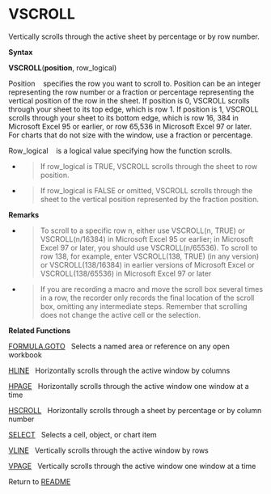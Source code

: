 # VSCROLL

Vertically scrolls through the active sheet by percentage or by row
number.

**Syntax**

**VSCROLL**(**position**, row\_logical)

Position&nbsp;&nbsp;&nbsp;&nbsp;specifies the row you want to scroll to.
Position can be an integer representing the row number or a fraction or
percentage representing the vertical position of the row in the sheet.
If position is 0, VSCROLL scrolls through your sheet to its top edge,
which is row 1. If position is 1, VSCROLL scrolls through your sheet to
its bottom edge, which is row 16, 384 in Microsoft Excel 95 or earlier,
or row 65,536 in Microsoft Excel 97 or later. For charts that do not
size with the window, use a fraction or percentage.

Row\_logical&nbsp;&nbsp;&nbsp;&nbsp;is a logical value specifying how
the function scrolls.

  - > If row\_logical is TRUE, VSCROLL scrolls through the sheet to row
    > position.

  - > If row\_logical is FALSE or omitted, VSCROLL scrolls through the
    > sheet to the vertical position represented by the fraction
    > position.


**Remarks**

  - > To scroll to a specific row n, either use VSCROLL(n, TRUE) or
    > VSCROLL(n/16384) in Microsoft Excel 95 or earlier; in Microsoft
    > Excel 97 or later, you should use VSCROLL(n/65536). To scroll to
    > row 138, for example, enter VSCROLL(138, TRUE) (in any version) or
    > VSCROLL(138/16384) in earlier versions of Microsoft Excel or
    > VSCROLL(138/65536) in Microsoft Excel 97 or later

  - > If you are recording a macro and move the scroll box several times
    > in a row, the recorder only records the final location of the
    > scroll box, omitting any intermediate steps. Remember that
    > scrolling does not change the active cell or the selection.


**Related Functions**

[FORMULA.GOTO](FORMULA.GOTO.md)&nbsp;&nbsp;&nbsp;Selects a named area or reference on any
open workbook

[HLINE](HLINE.md)&nbsp;&nbsp;&nbsp;Horizontally scrolls through the active window by
columns

[HPAGE](HPAGE.md)&nbsp;&nbsp;&nbsp;Horizontally scrolls through the active window
one window at a time

[HSCROLL](HSCROLL.md)&nbsp;&nbsp;&nbsp;Horizontally scrolls through a sheet by
percentage or by column number

[SELECT](SELECT.md)&nbsp;&nbsp;&nbsp;Selects a cell, object, or chart item

[VLINE](VLINE.md)&nbsp;&nbsp;&nbsp;Vertically scrolls through the active window by
rows

[VPAGE](VPAGE.md)&nbsp;&nbsp;&nbsp;Vertically scrolls through the active window one
window at a time



Return to [README](README.md#V)

